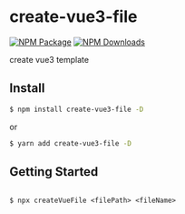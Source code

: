# create-vue3-file
[![NPM Package][npm]][npm-url]
[![NPM Downloads][npm-downloads]][npmtrends-url]

[npm]: https://img.shields.io/npm/v/create-vue3-file
[npm-url]: https://www.npmjs.com/package/create-vue3-file
[npm-downloads]: https://img.shields.io/npm/dw/create-vue3-file
[npmtrends-url]: https://www.npmtrends.com/create-vue3-file

create vue3 template

## Install

````bash
$ npm install create-vue3-file -D
````

or

````bash
$ yarn add create-vue3-file -D
````
## Getting Started

````

$ npx createVueFile <filePath> <fileName>
